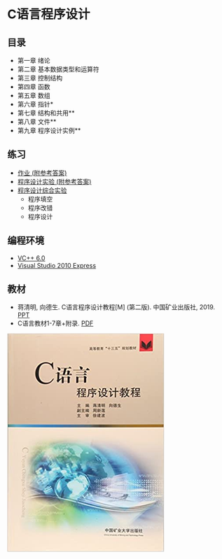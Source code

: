 # C语言程序设计

## 目录
- 第一章 绪论
- 第二章 基本数据类型和运算符
- 第三章 控制结构
- 第四章 函数
- 第五章 数组
- 第六章 指针*
- 第七章 结构和共用**
- 第八章 文件**
- 第九章 程序设计实例**

## 练习
- [作业 (附参考答案)](HW&Ans.md)
- [程序设计实验 (附参考答案)](programming-EXP.md)
- [程序设计综合实验](comprehensive-EXP.md)
  - 程序填空
  - 程序改错
  - 程序设计

## 编程环境
- [VC++ 6.0](https://pan.baidu.com/s/1NcCRISpTVGwLjgNIJV4Fkg?pwd=kang)
- [Visual Studio 2010 Express](https://pan.baidu.com/s/1pM4lqp6Rv702xjhEmEqp5A?pwd=kang)

## 教材
- 蒋清明, 向德生. C语言程序设计教程[M] (第二版). 中国矿业出版社, 2019. [PPT](https://pan.baidu.com/s/1d23lN71rwXf5mR7XNwTNeA?pwd=kang)
- C语言教材1-7章+附录. [PDF](https://pan.baidu.com/s/1-QGIzcuiCNtn3r0YQyOUnA?pwd=kang)

![教材](images/C语言教材封面.jpg)
